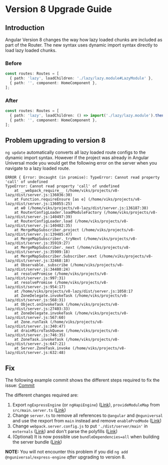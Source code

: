 # Version 8 Upgrade Guide

## Introduction

Angular Version 8 changes the way how lazy loaded chunks are included as part of the Router. The new syntax uses dynamic import
syntax directly to load lazy loaded chunks.

### Before

```ts
const routes: Routes = [
  { path: 'lazy', loadChildren: './lazy/lazy.module#LazyModule' },
  { path: '', component: HomeComponent },
];
```

### After

```ts
const routes: Routes = [
  { path: 'lazy', loadChildren: () => import('./lazy/lazy.module').then((m) => m.LazyModule) },
  { path: '', component: HomeComponent },
];
```

## Problem upgrading to version 8

`ng update` automatically converts all lazy loaded route configs to the dynamic import syntax. However if the project was
already in Angular Universal mode you would get the following error on the server when you navigate to a lazy loaded route.

```
ERROR { Error: Uncaught (in promise): TypeError: Cannot read property 'call' of undefined
TypeError: Cannot read property 'call' of undefined
    at __webpack_require__ (/home/viks/projects/v8-lazy/dist/server.js:136036:30)
    at Function.requireEnsure [as e] (/home/viks/projects/v8-lazy/dist/server.js:136055:25)
    at ɵ0 (/home/viks/projects/v8-lazy/dist/server.js:136187:38)
    at RouterConfigLoader.loadModuleFactory (/home/viks/projects/v8-lazy/dist/server.js:140497:39)
    at RouterConfigLoader.load (/home/viks/projects/v8-lazy/dist/server.js:140482:35)
    at MergeMapSubscriber.project (/home/viks/projects/v8-lazy/dist/server.js:139485:47)
    at MergeMapSubscriber._tryNext (/home/viks/projects/v8-lazy/dist/server.js:35919:27)
    at MergeMapSubscriber._next (/home/viks/projects/v8-lazy/dist/server.js:35909:18)
    at MergeMapSubscriber.Subscriber.next (/home/viks/projects/v8-lazy/dist/server.js:32468:18)
    at Observable._subscribe (/home/viks/projects/v8-lazy/dist/server.js:34480:24)
    at resolvePromise (/home/viks/projects/v8-lazy/dist/server.js:997:31)
    at resolvePromise (/home/viks/projects/v8-lazy/dist/server.js:954:17)
    at /home/viks/projects/v8-lazy/dist/server.js:1058:17
    at ZoneDelegate.invokeTask (/home/viks/projects/v8-lazy/dist/server.js:568:31)
    at Object.onInvokeTask (/home/viks/projects/v8-lazy/dist/server.js:27403:33)
    at ZoneDelegate.invokeTask (/home/viks/projects/v8-lazy/dist/server.js:567:60)
    at Zone.runTask (/home/viks/projects/v8-lazy/dist/server.js:340:47)
    at drainMicroTaskQueue (/home/viks/projects/v8-lazy/dist/server.js:746:35)
    at ZoneTask.invokeTask (/home/viks/projects/v8-lazy/dist/server.js:647:21)
    at Server.ZoneTask.invoke (/home/viks/projects/v8-lazy/dist/server.js:632:48)
```

## Fix

The following example commit shows the different steps required to fix the issue: [Commit](https://github.com/vikerman/v8-lazy/commit/515239be1b233946e4a1d15a8712a0bc9f5490cc)

The different changes required are:

1. Export `ngExpressEngine` (or `ngHapiEngine`) ([Link](https://github.com/vikerman/v8-lazy/blob/515239be1b233946e4a1d15a8712a0bc9f5490cc/src/main.server.ts#L12)),
   `provideModuleMap` from `src/main.server.ts` ([Link](https://github.com/vikerman/v8-lazy/blob/515239be1b233946e4a1d15a8712a0bc9f5490cc/src/main.server.ts#L15))
1. Change `server.ts` to remove all references to `@angular` and `@nguniversal` and use the rexport from `main` instead and remove `enableProdMode` ([Link](https://github.com/vikerman/v8-lazy/blob/515239be1b233946e4a1d15a8712a0bc9f5490cc/server.ts))
1. Change `webpack.server.config.js` to put `'./dist/server/main'` in `externals` ([Link](https://github.com/vikerman/v8-lazy/blob/515239be1b233946e4a1d15a8712a0bc9f5490cc/webpack.server.config.js#L13)) and don't parse the polyfills ([Link](https://github.com/vikerman/v8-lazy/blob/515239be1b233946e4a1d15a8712a0bc9f5490cc/webpack.server.config.js#L26))
1. (Optional) It is now possible use `bundleDependencies=all` when building the server bundle ([Link](https://github.com/vikerman/v8-lazy/blob/515239be1b233946e4a1d15a8712a0bc9f5490cc/package.json#L14))

**NOTE:** You will not encounter this problem if you did `ng add @nguniversal/express-engine` _after_ upgrading to version 8.
